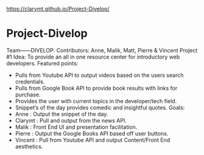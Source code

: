 https://clarymt.github.io/Project-Divelop/

# Project-Divelop
Team——DIVELOP:
Contributors: Anne, Malik, Matt, Pierre & Vincent
Project #1
Idea: To provide an all in one resource center for introductory web developers.
Featured points:
* Pulls from Youtube API to output videos based on the users search credentials. 
* Pulls from Google Book API to provide book results with links for purchase. 
* Provides the user with current topics in the developer/tech field.
* Snippet’s of the day provides comedic and insightful quotes. 
Goals:
*   Anne : Output the snippet of the day.
*   Clarymt : Pull and output from the news API.
*   Malik : Front End UI and presentation facilitation. 
*   Pierre : Output the Google Books API based off user buttons. 
*   Vincent : Pull from Youtube API and output Content/Front End aesthetics.
